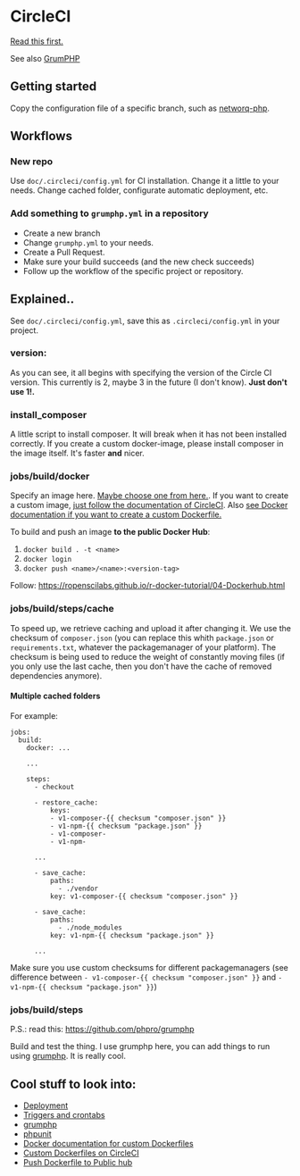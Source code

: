 # CircleCI

[Read this first.](https://circleci.com/docs/2.0/configuration-reference)

See also [GrumPHP](grumphp.md)

## Getting started

Copy the configuration file of a specific branch, such as [networq-php](https://github.com/networq/networq-php).

## Workflows

### New repo

Use `doc/.circleci/config.yml` for CI installation. Change it a little to your needs. Change cached folder, configurate automatic deployment, etc.

### Add something to `grumphp.yml` in a repository

- Create a new branch
- Change `grumphp.yml` to your needs.
- Create a Pull Request.
- Make sure your build succeeds (and the new check succeeds)
- Follow up the workflow of the specific project or repository.

## Explained..

See `doc/.circleci/config.yml`, save this as `.circleci/config.yml` in your project.

### version:

As you can see, it all begins with specifying the version of the Circle CI version. This currently is 2, maybe 3 in the future (I don't know). **Just don't use 1!.**

### install_composer

A little script to install composer. It will break when it has not been installed correctly. If you create a custom docker-image, please install composer in the image itself. It's faster **and** nicer.

### jobs/build/docker

Specify an image here. [Maybe choose one from here.](https://circleci.com/docs/2.0/circleci-images/). If you want to create a custom image, [just follow the documentation of CircleCI](https://circleci.com/docs/2.0/custom-images/#circleci-dockerfile-wizard). Also [see Docker documentation if you want to create a custom Dockerfile.](https://docs.docker.com/develop/develop-images/dockerfile_best-practices/)

To build and push an image **to the public Docker Hub**:
1. `docker build . -t <name>` 
2. `docker login`
3. `docker push <name>/<name>:<version-tag>`

Follow: https://ropenscilabs.github.io/r-docker-tutorial/04-Dockerhub.html

### jobs/build/steps/cache

To speed up, we retrieve caching and upload it after changing it. We use the checksum of `composer.json` (you can replace this whith `package.json` or `requirements.txt`, whatever the packagemanager of your platform). The checksum is being used to reduce the weight of constantly moving files (if you only use the last cache, then you don't have the cache of removed dependencies anymore).

#### Multiple cached folders

For example:

```
jobs:
  build:
    docker: ...

    ...

    steps:
      - checkout

      - restore_cache:
          keys:
          - v1-composer-{{ checksum "composer.json" }}
          - v1-npm-{{ checksum "package.json" }}
          - v1-composer-
          - v1-npm-

      ...

      - save_cache:
          paths:
            - ./vendor
          key: v1-composer-{{ checksum "composer.json" }}

      - save_cache:
          paths:
            - ./node_modules
          key: v1-npm-{{ checksum "package.json" }}

      ...
```

Make sure you use custom checksums for different packagemanagers (see difference between `- v1-composer-{{ checksum "composer.json" }}` and `- v1-npm-{{ checksum "package.json" }}`)

### jobs/build/steps

P.S.: read this: https://github.com/phpro/grumphp

Build and test the thing. I use grumphp here, you can add things to run using [grumphp](https://github.com/phpro/grumphp). It is really cool.

## Cool stuff to look into:

- [Deployment](https://circleci.com/docs/2.0/configuration-reference/#deploy)
- [Triggers and crontabs](https://circleci.com/docs/2.0/configuration-reference/#triggers)
- [grumphp](https://github.com/phpro/grumphp)
- [phpunit](https://phpunit.de)
- [Docker documentation for custom Dockerfiles](https://docs.docker.com/develop/develop-images/dockerfile_best-practices/)
- [Custom Dockerfiles on CircleCI](https://circleci.com/docs/2.0/custom-images/#circleci-dockerfile-wizard)
- [Push Dockerfile to Public hub](https://ropenscilabs.github.io/r-docker-tutorial/04-Dockerhub.html)
